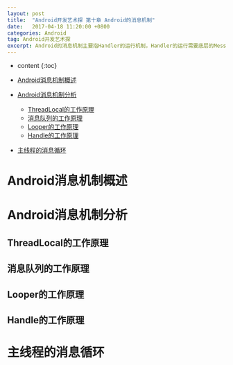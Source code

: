 ```yaml
---
layout: post
title:  "Android开发艺术探 第十章 Android的消息机制"
date:   2017-04-18 11:20:00 +0800
categories: Android
tag: Android开发艺术探
excerpt: Android的消息机制主要指Handler的运行机制，Handler的运行需要底层的MessageQueue和Looper的支撑。
---
```


* content
{:toc}

* [Android消息机制概述](Android消息机制概述)
* [Android消息机制分析](Android消息机制分析)
    * [ThreadLocal的工作原理](ThreadLocal的工作原理)
    * [消息队列的工作原理](消息队列的工作原理)
    * [Looper的工作原理](Looper的工作原理)
    * [Handle的工作原理](Handle的工作原理)
* [主线程的消息循环](主线程的消息循环)

# Android消息机制概述
# Android消息机制分析
## ThreadLocal的工作原理
## 消息队列的工作原理
## Looper的工作原理
## Handle的工作原理
# 主线程的消息循环
